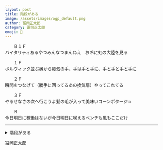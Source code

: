 ```yaml
---
layout: post
title: 階段がある
image: /assets/images/ogp_default.png
author: 冨岡正太郎
category: 冨岡正太郎
emoji: 🎺
---
```


<div class="tanka-area"><div class="tanka">
<p><span class="kotobagaki">　　Ｂ１Ｆ</span><br/>バイタリティあるやつみんなつまんねえ　お冷に虹の大陸を見る</p>

<p><span class="kotobagaki">　　１Ｆ</span><br/>ボルヴィック並ぶ奥から瘴気の手、手は手と手に、手と手と手と手に</p>

<p><span class="kotobagaki">　　２Ｆ</span><br/>瞬間をつなげて（勝手に回ってるあの換気扇）やってこれてる</p>

<p><span class="kotobagaki">　　３Ｆ</span><br/>やるせなさの次へ行こうよ髪の毛が入って美味いコーンポタージュ</p>

<p><span class="kotobagaki">　　Ｒ</span><br/>今日明日に稼働はないが今日明日に喫えるベンチも風もここだけ</p>

</div></div>

---

<details><summary>階段がある</summary>
Ｂ１Ｆ<br/>
バイタリティあるやつみんなつまんねえ　お冷に虹の大陸を見る<br/>
<br/>
１Ｆ<br/>
ボルヴィック並ぶ奥から瘴気の手、手は手と手に、手と手と手と手に<br/>
<br/>
２Ｆ<br/>
瞬間をつなげて（勝手に回ってるあの換気扇）やってこれてる<br/>
<br/>
３Ｆ<br/>
やるせなさの次へ行こうよ髪の毛が入って美味いコーンポタージュ<br/>
<br/>
Ｒ<br/>
今日明日に稼働はないが今日明日に喫えるベンチも風もここだけ<br/>
<br/>

</details>

冨岡正太郎
